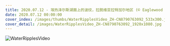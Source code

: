 ```yaml
---
title: 2020.07.12 - 埃热泽尔斯湖面上的波纹，拉脱维亚拉特加尔地区 (© Eaglewood Films/Nimia)
date: 2020.07.12 00:00:00
cover_index: /images/thumbs/WaterRipplesVideo_ZH-CN8790763092_533x300.jpg
cover_detail: /images/WaterRipplesVideo_ZH-CN8790763092_1920x1080.jpg
---
```


![WaterRipplesVideo](/images/WaterRipplesVideo_ZH-CN8790763092_1920x1080.jpg)
